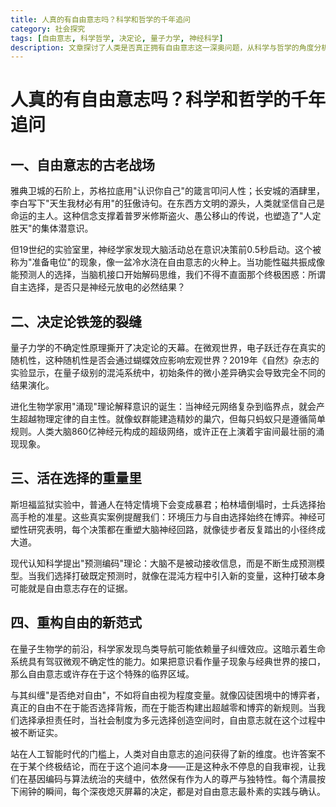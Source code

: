 ```yaml
---
title: 人真的有自由意志吗？科学和哲学的千年追问
category: 社会探究
tags: [自由意志, 科学哲学, 决定论, 量子力学, 神经科学]
description: 文章探讨了人类是否真正拥有自由意志这一深奥问题，从科学与哲学的角度分析了决定论与自由意志之间的关系。通过讨论神经科学中的发现、量子力学的不确定性以及进化生物学中的“涌现”现象，文章提出自由意志可能存在于量子现象与经典世界的接口中，并且强调自由更多是一个程度变量，体现在人们承担责任和构建超越零和博弈的新规则的能力上。文章最后指出，正是这种不断自我审视的过程，赋予了人类尊严与独特性。
---
```

# 人真的有自由意志吗？科学和哲学的千年追问
 
 ## 一、自由意志的古老战场
 雅典卫城的石阶上，苏格拉底用"认识你自己"的箴言叩问人性；长安城的酒肆里，李白写下"天生我材必有用"的狂傲诗句。在东西方文明的源头，人类就坚信自己是命运的主人。这种信念支撑着普罗米修斯盗火、愚公移山的传说，也塑造了"人定胜天"的集体潜意识。
 
 但19世纪的实验室里，神经学家发现大脑活动总在意识决策前0.5秒启动。这个被称为"准备电位"的现象，像一盆冷水浇在自由意志的火种上。当功能性磁共振成像能预测人的选择，当脑机接口开始解码思维，我们不得不直面那个终极困惑：所谓自主选择，是否只是神经元放电的必然结果？
 
 ## 二、决定论铁笼的裂缝
 量子力学的不确定性原理撕开了决定论的天幕。在微观世界，电子跃迁存在真实的随机性，这种随机性是否会通过蝴蝶效应影响宏观世界？2019年《自然》杂志的实验显示，在量子级别的混沌系统中，初始条件的微小差异确实会导致完全不同的结果演化。
 
 进化生物学家用"涌现"理论解释意识的诞生：当神经元网络复杂到临界点，就会产生超越物理定律的自主性。就像蚁群能建造精妙的巢穴，但每只蚂蚁只是遵循简单规则。人类大脑860亿神经元构成的超级网络，或许正在上演着宇宙间最壮丽的涌现现象。
 
 ## 三、活在选择的重量里
 斯坦福监狱实验中，普通人在特定情境下会变成暴君；柏林墙倒塌时，士兵选择抬高手枪的准星。这些真实案例提醒我们：环境压力与自由选择始终在博弈。神经可塑性研究表明，每个决策都在重塑大脑神经回路，就像徒步者反复踏出的小径终成大道。
 
 现代认知科学提出"预测编码"理论：大脑不是被动接收信息，而是不断生成预测模型。当我们选择打破既定预测时，就像在混沌方程中引入新的变量，这种打破本身可能就是自由意志存在的证据。
 
 ## 四、重构自由的新范式
 在量子生物学的前沿，科学家发现鸟类导航可能依赖量子纠缠效应。这暗示着生命系统具有驾驭微观不确定性的能力。如果把意识看作量子现象与经典世界的接口，那么自由意志或许存在于这个特殊的临界区域。
 
 与其纠缠"是否绝对自由"，不如将自由视为程度变量。就像囚徒困境中的博弈者，真正的自由不在于能否选择背叛，而在于能否构建出超越零和博弈的新规则。当我们选择承担责任时，当社会制度为多元选择创造空间时，自由意志就在这个过程中被不断证实。
 
 站在人工智能时代的门槛上，人类对自由意志的追问获得了新的维度。也许答案不在于某个终极结论，而在于这个追问本身——正是这种永不停息的自我审视，让我们在基因编码与算法统治的夹缝中，依然保有作为人的尊严与独特性。每个清晨按下闹钟的瞬间，每个深夜熄灭屏幕的决定，都是对自由意志最朴素的实践与确认。